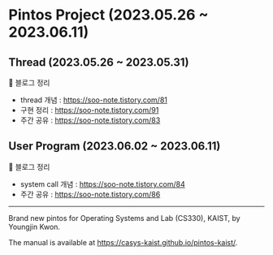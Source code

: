 # Pintos Project (2023.05.26 ~ 2023.06.11)

## Thread (2023.05.26 ~ 2023.05.31)
:bookmark: 블로그 정리
- thread 개념 : https://soo-note.tistory.com/81
- 구현 정리 : https://soo-note.tistory.com/91
- 주간 공유 : https://soo-note.tistory.com/83

## User Program (2023.06.02 ~ 2023.06.11)
:bookmark: 블로그 정리
- system call 개념 : https://soo-note.tistory.com/84
- 주간 공유 : https://soo-note.tistory.com/86

---
Brand new pintos for Operating Systems and Lab (CS330), KAIST, by Youngjin Kwon.

The manual is available at https://casys-kaist.github.io/pintos-kaist/.
